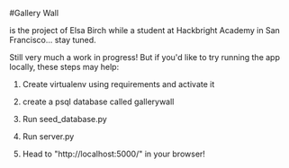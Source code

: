 #Gallery Wall 

is the project of Elsa Birch while a student at Hackbright Academy in San Francisco... stay tuned.

Still very much a work in progress! But if you'd like to try running the app locally, these steps may help:

1. Create virtualenv using requirements and activate it

2. create a psql database called gallerywall

3. Run seed_database.py

4. Run server.py

5. Head to "http://localhost:5000/" in your browser!
